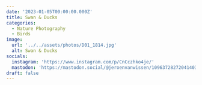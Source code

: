 ```yaml
---
date: '2023-01-05T00:00:00.000Z'
title: Swan & Ducks
categories:
  - Nature Photography
  - Birds
image:
  url: '../../assets/photos/D01_1814.jpg'
  alt: Swan & Ducks
socials:
  instagram: 'https://www.instagram.com/p/CnCczhko4je/'
  mastodon: 'https://mastodon.social/@jeroenvanwissen/109637282720414037'
draft: false
---
```


